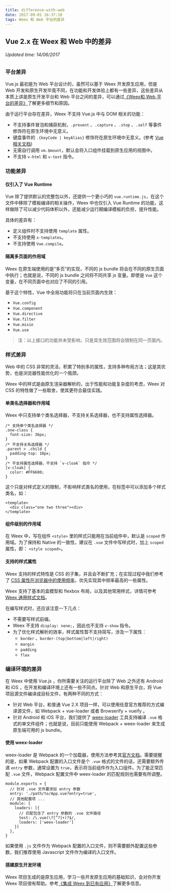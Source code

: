 ```yaml
---
title: difference-with-web
date: 2017-09-01 16:37:10
tags: Weex 和 Web 平台的差异
---
```


## Vue 2.x 在 Weex 和 Web 中的差异
###### Updated time: 14/06/2017

### 平台差异
Vue.js 最初是为 Web 平台设计的，虽然可以基于 Weex 开发原生应用，但是 Web 开发和原生开发毕竟不同，在功能和开发体验上都有一些差异，这些差异从本质上讲是原生开发平台和 Web 平台之间的差异，可以通过[《Weex和 Web 平台的差异》](http://weex.apache.org/cn/references/platform-difference.html)了解更多细节和原因。

由于运行平台存在差异，Weex 不支持 Vue.js 中与 DOM 相关的功能：

* 不支持事件冒泡和捕获机制，`.prevent` 、`.capture` 、`.stop` 、`.self` 等事件修饰符在原生环境中无意义。
* 键盘事件的 `.{keyCode | keyAlias}` 修饰符在原生环境中无意义。(参考 [Vue 相关文档](https://cn.vuejs.org/v2/guide/events.html#按键修饰符))
* 无需自行调用 `vm.$mount`，默认会将入口组件挂载到原生应用的视图中。
* 不支持 `v-html` 和 `v-text` 指令。

### 功能差异

#### 仅引入了 Vue Runtime
Vue 除了提供默认的完整包以外，还提供一个更小巧的 `vue.runtime.js`，在这个文件中移除了模板编译的相关操作，Weex 中也仅引入 Vue Runtime 的功能，这样做除了可以减少代码体积以外，还能减少运行期编译模板的负担，提升性能。

具体的差异有：

* 定义组件时不支持使用 `template` 属性。
* 不支持使用 `x-templates`。
* 不支持使用 `Vue.compile`。

#### 隔离多页面的作用域
Weex 在原生端使用的是“多页”的实现，不同的 js bundle 将会在不同的原生页面中执行；也就是说，不同的 js bundle 之间将不同共享 js 变量。即使是 `Vue` 这个变量，在不同页面中也对应了不同的引用。

基于这个特性，Vue 中全局功能将只在当前页面内生效：

* `Vue.config`
* `Vue.component`
* `Vue.directive`
* `Vue.filter`
* `Vue.mixin`
* `Vue.use`

> 注：以上接口的功能并未受影响，只是其生效范围将会限制在同一页面内。

### 样式差异
Web 中的 CSS 非常的灵活，积累了特别多的属性，支持多种布局方法；这是其优势，也是浏览器性能优化的一个瓶颈。

Weex 中的样式是由原生渲染器解析的，出于性能和功能复杂度的考虑，Weex 对 CSS 的特性做了一些取舍，使其更符合最佳实践。

#### 单类名选择器和作用域
Weex 中只支持单个类名选择器，不支持关系选择器，也不支持属性选择器。
```
/* 支持单个类名选择器 */
.one-class {
  font-size: 36px;
}
/* 不支持关系选择器 */
.parent > .child {
  padding-top: 10px;
}
/* 不支持属性选择器，不支持 `v-cloak` 指令 */
[v-cloak] {
  color: #FF6600;
}
```
这个只是对样式定义的限制，不影响样式类名的使用，在标签中可以添加多个样式类名，如：
```
<template>
  <div class="one two three"><div>
</template>
```

#### 组件级别的作用域
在 Weex 中，写在组件 `<style>` 里的样式只能用在当前组件中，默认是 `scoped` 作用域。为了保持和 Native 的一致性，建议在 `.vue` 文件中写样式时，加上 `scoped` 属性，即： `<style scoped>`。

#### 支持的样式属性
Weex 支持的样式特性是 CSS 的子集，并且会不断扩充；在实现过程中我们参考了 [CSS 属性在浏览器中的使用频率](https://gist.github.com/Jinjiang/ea6b403036b7287cf8b8508729b77ac0#css-properties)，优先实现其中频率最高的一些属性。

Weex 支持了基本的盒模型和 flexbox 布局，以及其他常用样式，详情可参考[Weex 通用样式文档](/https://github.com//2017/08/24/Common-Style)。

在编写样式时，还应该注意一下几点：

* 不需要写样式前缀。
* Weex 不支持 `display: none;`，因此也不支持 `v-show` 指令。
* 为了优化样式解析的效率，样式属性暂不支持简写，涉及一下属性：
  * `border` 、`border-(top|bottom|left|right)`
  * `margin`
  * `padding`
  * `flex`

### 编译环境的差异
在 Weex 中使用 Vue.js ，你所需要关注的运行平台除了 Web 之外还有 Android 和 iOS ，在开发和编译环境上还有一些不同点。针对 Web 和原生平台，将 Vue 项目源文件编译成目标文件，有两种不同的方式：

* 针对 Web 平台，和普通 Vue 2.X 项目一样，可以使用任意官方推荐的方式编译源文件，如 Webpack + vue-loader 或者 Browserify + vueify 。
* 针对 Android 和 iOS 平台，我们提供了 [weex-loader](https://github.com/weexteam/weex-loader) 工具支持编译 `.vue` 格式的单文件组件；也就是说，目前只能使用 Webpack + weex-loader 来生成原生端可用的 js bundle。

#### 使用 weex-loader
weex-loader 是 Webpack 的一个加载器，使用方法参考其[官方文档](http://webpack.github.io/docs/using-loaders.html)。需要提醒的是，如果 Webpack 配置的入口文件是个 `.vue` 格式的文件的话，还需要额外传递 `entry` 参数，通常设置为
`true`，表示将当前组件作为入口组件。为了能正常匹配 `.vue` 文件，Webpack 配置文件中 weex-loader 的匹配规则也需要有所调整。
```
module.exports = {
  // 针对 .vue 文件要添加 entry 参数
  entry: './path/to/App.vue?entry=true',
  // 其他配置项 ...
  module: {
    loaders: [{
      // 匹配包含了 entry 参数的 .vue 文件路径
      test: /\.vue(\?[^?]+)?$/,
      loaders: ['weex-loader']
    }]
  },
}
```
如果使用 `.js` 文件作为 Webpack 配置的入口文件，则不需要额外配置这些参数，我们推荐使用 Javascript 文件作为编译的入口文件。

#### 搭建原生开发环境
Weex 项目生成的是原生应用，学习一些开发原生应用的基础知识，会对你开发 Weex 项目很有帮助。参考[《集成 Weex 到已有应用》](http://weex.apache.org/cn/guide/integrate-to-your-app.html)了解更多信息。